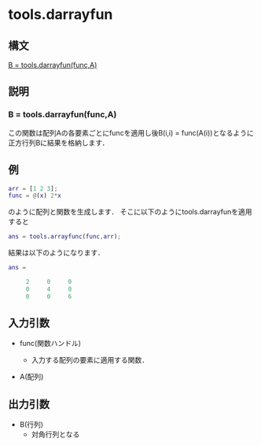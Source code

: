 # tools.darrayfun

## 構文

[B = tools.darrayfun(func,A)](###B-=-tools.darrayfun(func,A))

## 説明

### B = tools.darrayfun(func,A)

この関数は配列Aの各要素ごとにfuncを適用し後B(i,i) = func(A(i))となるように正方行列Bに結果を格納します．

## 例

```matlab
arr = [1 2 3];
func = @(x) 2*x
```
のように配列と関数を生成します．
そこに以下のようにtools.darrayfunを適用すると

```matlab
ans = tools.arrayfunc(func,arr);
```
結果は以下のようになります．

```matlab
ans =

     2     0     0
     0     4     0
     0     0     6
```


## 入力引数

- func(関数ハンドル)
  - 入力する配列の要素に適用する関数．

- A(配列)

## 出力引数

- B(行列)
  - 対角行列となる

